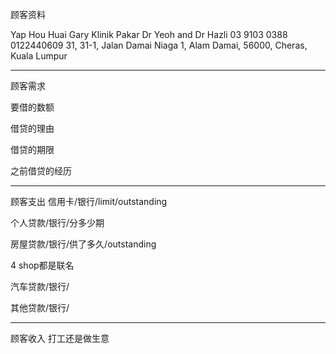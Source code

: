 顾客资料

Yap Hou Huai Gary Klinik Pakar Dr Yeoh and Dr Hazli 03 9103 0388
0122440609 
31, 31-1, Jalan Damai Niaga 1, Alam Damai, 56000, Cheras, Kuala Lumpur

-----------------
顾客需求


要借的数额

借贷的理由

借贷的期限

之前借贷的经历


--------------
顾客支出
信用卡/银行/limit/outstanding


个人贷款/银行/分多少期

房屋贷款/银行/供了多久/outstanding


4 shop都是联名

汽车贷款/银行/


其他贷款/银行/

-----------
顾客收入
打工还是做生意

